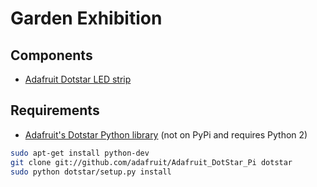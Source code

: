 # Garden Exhibition

## Components

- [Adafruit Dotstar LED strip](https://www.adafruit.com/products/2241)

## Requirements

- [Adafruit's Dotstar Python library](github.com/adafruit/Adafruit_DotStar_Pi) (not on PyPi and requires Python 2)

```bash
sudo apt-get install python-dev
git clone git://github.com/adafruit/Adafruit_DotStar_Pi dotstar
sudo python dotstar/setup.py install
```
